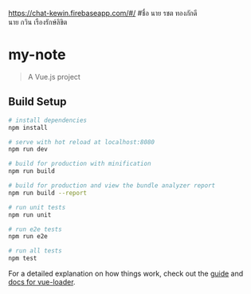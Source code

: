 https://chat-kewin.firebaseapp.com/#/
#ชื่อ
นาย รชต ทองภักดี  
นาย กวิน เรืองรักษ์ลิขิต

# my-note

> A Vue.js project

## Build Setup

``` bash
# install dependencies
npm install

# serve with hot reload at localhost:8080
npm run dev

# build for production with minification
npm run build

# build for production and view the bundle analyzer report
npm run build --report

# run unit tests
npm run unit

# run e2e tests
npm run e2e

# run all tests
npm test
```

For a detailed explanation on how things work, check out the [guide](http://vuejs-templates.github.io/webpack/) and [docs for vue-loader](http://vuejs.github.io/vue-loader).
